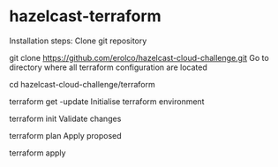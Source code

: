 # hazelcast-terraform

Installation steps:
Clone git repository

git clone https://github.com/erolco/hazelcast-cloud-challenge.git
Go to directory where all terraform configuration are located

cd hazelcast-cloud-challenge/terraform

terraform get -update
Initialise terraform environment

terraform init
Validate changes

terraform plan
Apply proposed 

terraform apply
